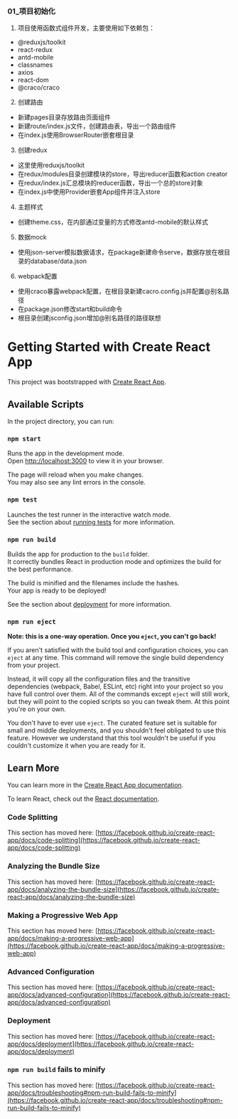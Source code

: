 ### 01_项目初始化

1. 项目使用函数式组件开发，主要使用如下依赖包：
  - @reduxjs/toolkit
  - react-redux
  - antd-mobile
  - classnames
  - axios
  - react-dom
  - @craco/craco

2. 创建路由
  - 新建pages目录存放路由页面组件
  - 新建route/index.js文件，创建路由表，导出一个路由组件
  - 在index.js使用BrowserRouter嵌套根目录

3. 创建redux
  - 这里使用reduxjs/toolkit
  - 在redux/modules目录创建模块的store，导出reducer函数和action creator
  - 在redux/index.js汇总模块的reducer函数，导出一个总的store对象
  - 在index.js中使用Provider嵌套App组件并注入store

4. 主题样式
  - 创建theme.css，在内部通过变量的方式修改antd-mobile的默认样式

5. 数据mock
  - 使用json-server模拟数据请求，在package新建命令serve，数据存放在根目录的database/data.json

6. webpack配置
  - 使用craco暴露webpack配置，在根目录新建cacro.config.js并配置@别名路径
  - 在package.json修改start和build命令
  - 根目录创建jsconfig.json增加@别名路径的路径联想

# Getting Started with Create React App

This project was bootstrapped with [Create React App](https://github.com/facebook/create-react-app).

## Available Scripts

In the project directory, you can run:

### `npm start`

Runs the app in the development mode.\
Open [http://localhost:3000](http://localhost:3000) to view it in your browser.

The page will reload when you make changes.\
You may also see any lint errors in the console.

### `npm test`

Launches the test runner in the interactive watch mode.\
See the section about [running tests](https://facebook.github.io/create-react-app/docs/running-tests) for more information.

### `npm run build`

Builds the app for production to the `build` folder.\
It correctly bundles React in production mode and optimizes the build for the best performance.

The build is minified and the filenames include the hashes.\
Your app is ready to be deployed!

See the section about [deployment](https://facebook.github.io/create-react-app/docs/deployment) for more information.

### `npm run eject`

**Note: this is a one-way operation. Once you `eject`, you can't go back!**

If you aren't satisfied with the build tool and configuration choices, you can `eject` at any time. This command will remove the single build dependency from your project.

Instead, it will copy all the configuration files and the transitive dependencies (webpack, Babel, ESLint, etc) right into your project so you have full control over them. All of the commands except `eject` will still work, but they will point to the copied scripts so you can tweak them. At this point you're on your own.

You don't have to ever use `eject`. The curated feature set is suitable for small and middle deployments, and you shouldn't feel obligated to use this feature. However we understand that this tool wouldn't be useful if you couldn't customize it when you are ready for it.

## Learn More

You can learn more in the [Create React App documentation](https://facebook.github.io/create-react-app/docs/getting-started).

To learn React, check out the [React documentation](https://reactjs.org/).

### Code Splitting

This section has moved here: [https://facebook.github.io/create-react-app/docs/code-splitting](https://facebook.github.io/create-react-app/docs/code-splitting)

### Analyzing the Bundle Size

This section has moved here: [https://facebook.github.io/create-react-app/docs/analyzing-the-bundle-size](https://facebook.github.io/create-react-app/docs/analyzing-the-bundle-size)

### Making a Progressive Web App

This section has moved here: [https://facebook.github.io/create-react-app/docs/making-a-progressive-web-app](https://facebook.github.io/create-react-app/docs/making-a-progressive-web-app)

### Advanced Configuration

This section has moved here: [https://facebook.github.io/create-react-app/docs/advanced-configuration](https://facebook.github.io/create-react-app/docs/advanced-configuration)

### Deployment

This section has moved here: [https://facebook.github.io/create-react-app/docs/deployment](https://facebook.github.io/create-react-app/docs/deployment)

### `npm run build` fails to minify

This section has moved here: [https://facebook.github.io/create-react-app/docs/troubleshooting#npm-run-build-fails-to-minify](https://facebook.github.io/create-react-app/docs/troubleshooting#npm-run-build-fails-to-minify)
